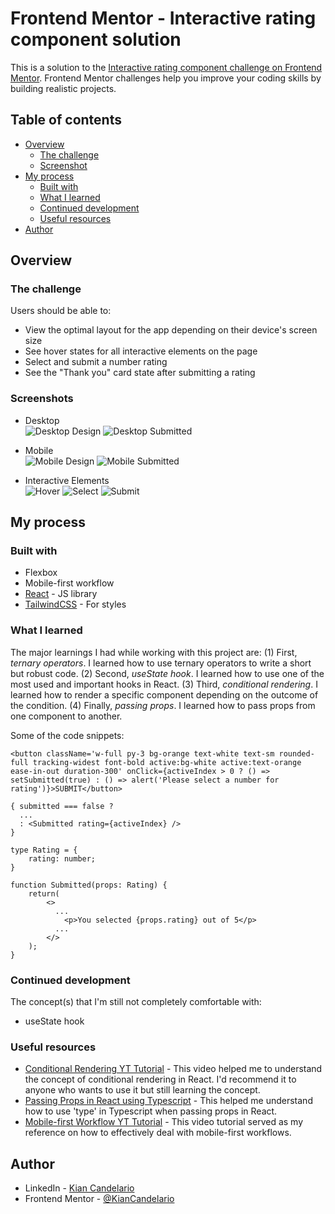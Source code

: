 # Frontend Mentor - Interactive rating component solution

This is a solution to the [Interactive rating component challenge on Frontend Mentor](https://www.frontendmentor.io/challenges/interactive-rating-component-koxpeBUmI). Frontend Mentor challenges help you improve your coding skills by building realistic projects. 

## Table of contents

- [Overview](#overview)
  - [The challenge](#the-challenge)
  - [Screenshot](#screenshot)
- [My process](#my-process)
  - [Built with](#built-with)
  - [What I learned](#what-i-learned)
  - [Continued development](#continued-development)
  - [Useful resources](#useful-resources)
- [Author](#author)

## Overview

### The challenge

Users should be able to:

- View the optimal layout for the app depending on their device's screen size
- See hover states for all interactive elements on the page
- Select and submit a number rating
- See the "Thank you" card state after submitting a rating

### Screenshots

- Desktop <br />
![Desktop Design](./interactiveRating/public/design/desktop-design.png)
![Desktop Submitted](./interactiveRating/public/design/desktop-thankyou-state.png)

- Mobile <br />
![Mobile Design](./interactiveRating/public/design/mobile-design.png)
![Mobile Submitted](./interactiveRating/public/design/mobile-thankyou-state.png)

- Interactive Elements <br />
![Hover](./interactiveRating/public/design/hover-number.png)
![Select](./interactiveRating/public/design/selected-number.png)
![Submit](./interactiveRating/public/design/active-button.png)

## My process

### Built with

- Flexbox
- Mobile-first workflow
- [React](https://reactjs.org/) - JS library
- [TailwindCSS](https://tailwindcss.com/) - For styles

### What I learned

The major learnings I had while working with this project are: (1) First, *ternary operators*. I learned how to use ternary operators to write a short but robust code. (2) Second, *useState hook*. I learned how to use one of the most used and important hooks in React. (3) Third, *conditional rendering*. I learned how to render a specific component depending on the outcome of the condition. (4) Finally, *passing props*. I learned how to pass props from one component to another.

Some of the code snippets:

```tsx
<button className='w-full py-3 bg-orange text-white text-sm rounded-full tracking-widest font-bold active:bg-white active:text-orange ease-in-out duration-300' onClick={activeIndex > 0 ? () => setSubmitted(true) : () => alert('Please select a number for rating')}>SUBMIT</button>
```

```tsx
{ submitted === false ?
  ...
  : <Submitted rating={activeIndex} />
}
```

```tsx
type Rating = {
    rating: number;
}

function Submitted(props: Rating) {
    return(
        <>
          ...
            <p>You selected {props.rating} out of 5</p>
          ...
        </>
    );
}
```

### Continued development

The concept(s) that I'm still not completely comfortable with:
- useState hook

### Useful resources

- [Conditional Rendering YT Tutorial](https://www.youtube.com/watch?v=4oCVDkb_EIs&t=296s) - This video helped me to understand the concept of conditional rendering in React. I'd recommend it to anyone who wants to use it but still learning the concept.
- [Passing Props in React using Typescript](https://dev.to/mconner89/passing-props-in-react-using-typescript-20lm) - This helped me understand how to use 'type' in Typescript when passing props in React.
- [Mobile-first Workflow YT Tutorial](https://youtu.be/NeThtWARdnY) - This video tutorial served as my reference on how to effectively deal with mobile-first workflows.

## Author
- LinkedIn - [Kian Candelario](https://www.linkedin.com/in/kian-candelario-11440a240/)
- Frontend Mentor - [@KianCandelario](https://www.frontendmentor.io/profile/KianCandelario)